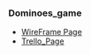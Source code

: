 ### Dominoes_game
* [WireFrame Page](https://wireframepro.mockflow.com/view/Dcd849812909994e6474ab446df91f488#/page/788de7c8ab5643bab0cbff4fef529daa/sidebar/off) 
* [Trello_Page](https://trello.com/b/64t5q6gp/browser-game)
